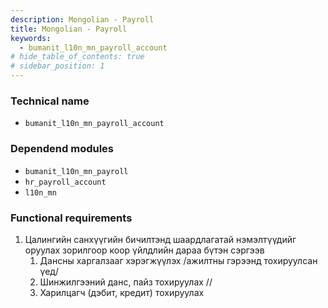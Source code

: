 ```yaml
---
description: Mongolian - Payroll
title: Mongolian - Payroll
keywords:
  - bumanit_l10n_mn_payroll_account
# hide_table_of_contents: true
# sidebar_position: 1
---
```


### Technical name

- `bumanit_l10n_mn_payroll_account`

### Dependend modules

- `bumanit_l10n_mn_payroll`
- `hr_payroll_account`
- `l10n_mn`

### Functional requirements

1. Цалингийн санхүүгийн бичилтэнд шаардлагатай нэмэлтүүдийг оруулах зорилгоор коор үйлдлийн дараа бүтэн сэргээв 
    1. Дансны харгалзааг хэрэгжүүлэх /ажилтны гэрээнд тохируулсан үед/
    2. Шинжилгээний данс, пайз тохируулах //
    3. Харилцагч (дэбит, кредит) тохируулах
